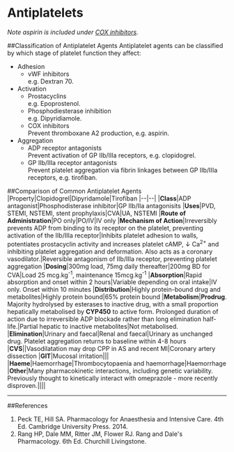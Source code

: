 # Antiplatelets

*Note aspirin is included under [COX inhibitors](cox_inhibitors.md)*.

##Classification of Antiplatelet Agents
Antiplatelet agents can be classified by which stage of platelet function they affect:
* Adhesion
    * vWF inhibitors  
    e.g. Dextran 70.
* Activation
    * Prostacyclins  
    e.g. Epoprostenol.
    * Phosphodiesterase inhibition  
    e.g. Dipyridiamole.
    * COX inhibitors  
    Prevent thromboxane A2 production, e.g. aspirin.
* Aggregation
    * ADP receptor antagonists  
    Prevent activation of GP IIb/IIIa receptors, e.g. clopidogrel.
    * GP IIb/IIIa receptor antagonists  
    Prevent platelet aggregation via fibrin linkages between GP IIb/IIIa receptors, e.g. tirofiban.

##Comparison of Common Antiplatelet Agents
|Property|Clopidogrel|Dipyridamole|Tirofiban
|--|--|
|**Class**|ADP antagonist|Phosphodisterase inhibitor|GP IIb/IIa antagonisits
|**Uses**|PVD, STEMI, NSTEMI, stent prophylaxis|CVA|UA, NSTEMI
|**Route of Administration**|PO only|PO/IV|IV only
|**Mechanism of Action**|Irreversibly prevents ADP from binding to its receptor on the platelet, preventing activation of the IIb/IIIa receptor|Inhibits platelet adhesion to walls, potentiates prostacyclin activity and increases platelet cAMP, ↓ Ca<sup>2+</sup> and inhibiting platelet aggregation and deformation. Also acts as a coronary vasodilator.|Reversible antagonism of IIb/IIIa receptor, preventing platelet aggregation
|**Dosing**|300mg load, 75mg daily thereafter|200mg BD for CVA|Load 25 mcg.kg<sup>-1</sup>, maintenance 15mcg.kg<sup>-1</sup>
|**Absorption**|Rapid absorption and onset within 2 hours|Variable depending on oral intake|IV only. Onset within 10 minutes
|**Distribution**|Highly protein-bound drug and metabolites|Highly protein bound|65% protein bound
|**Metabolism**|**Prodrug**. Majority hydrolysed by esterases to inactive drug, with a small proportion hepatically metabolised by **CYP450** to active form. Prolonged duration of action due to irreversible ADP blockade rather than long elimination half-life.|Partial hepatic to inactive metabolites|Not metabolised.
|**Elimination**|Urinary and faecal|Renal and faecal|Urinary as unchanged drug. Platelet aggregation returns to baseline within 4-8 hours
|**CVS**||Vasodilatation may drop CPP in AS and recent MI|Coronary artery dissection
|**GIT**|Mucosal irritation|||
|**Haeme**|Haemorrhage|Thrombocytopaenia and haemorrhage|Haemorrhage
|**Other**|Many pharmacokinetic interactions, including genetic variability. Previously thought to kinetically interact with omeprazole - more recently disproven.||||

---
##References
1. Peck TE, Hill SA. Pharmacology for Anaesthesia and Intensive Care. 4th Ed. Cambridge University Press. 2014.  
2. Rang HP, Dale MM, Ritter JM, Flower RJ. Rang and Dale's Pharmacology. 6th Ed. Churchill Livingstone.